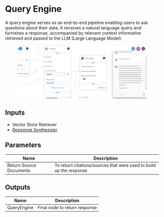 # Query Engine

A query engine serves as an end-to-end pipeline enabling users to ask questions about their data. It receives a natural language query and furnishes a response, accompanied by relevant context information retrieved and passed to the LLM (Large Language Model).

<figure><img src="../../../.gitbook/assets/image (3).png" alt=""><figcaption></figcaption></figure>

## Inputs

* Vector Store Retriever
* [Response Synthesizer](../response-synthesizer/)

## Parameters

| Name                    | Description                                                         |
| ----------------------- | ------------------------------------------------------------------- |
| Return Source Documents | To return citations/sources that were used to build up the response |

## Outputs

| Name        | Description                   |
| ----------- | ----------------------------- |
| QueryEngine | Final node to return response |
